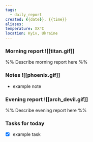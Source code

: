 ```yaml
---
tags:
  - daily_report
created: {{date}}, {{time}}
aliases:
temperature: XX°C
location: Kyiv, Ukraine
---
```


### Morning report ![[titan.gif]]

%%
	Describe morning report here
%%

### Notes ![[phoenix.gif]]

- example note

### Evening report ![[arch_devil.gif]]

%%
	Describe evening report here
%%

### Tasks for today

- [x] example task
